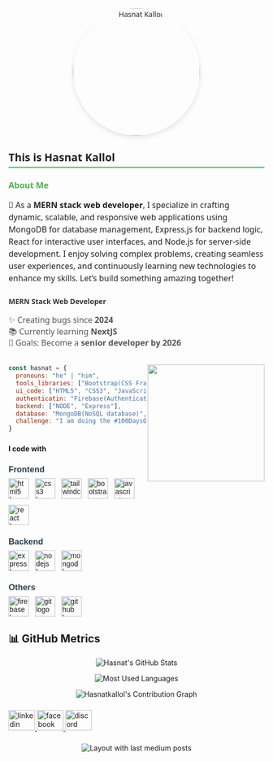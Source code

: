 <div style="max-width: 600px; margin: 2rem auto; font-family: 'Segoe UI', Tahoma, Geneva, Verdana, sans-serif; color: #222;">
  <div style="text-align: center; margin-bottom: 1.5rem;">
    <img 
      src="https://avatars.githubusercontent.com/u/165007085?s=400&u=6c59acee222a98eb1d52083731ebdfe186e3a9b3&v=4" 
      alt="Hasnat Kallol" 
      height="250" 
      style="border-radius: 50%; box-shadow: 0 4px 10px rgba(0,0,0,0.1);"
    />
  </div>

  <h2 style="border-bottom: 2px solid #4CAF50; padding-bottom: 0.3rem; margin-bottom: 1rem;">This is Hasnat Kallol</h2>

  <h3 style="color: #4CAF50; margin-bottom: 0.8rem;">About Me</h3>

  <p style="font-size: 1rem; line-height: 1.5; margin-bottom: 1.5rem;">
    🚀 As a <strong>MERN stack web developer</strong>, I specialize in crafting dynamic, scalable, and responsive web applications using MongoDB for database management, Express.js for backend logic, React for interactive user interfaces, and Node.js for server-side development. I enjoy solving complex problems, creating seamless user experiences, and continuously learning new technologies to enhance my skills. Let’s build something amazing together!
  </p>

  <h4 style="color: #333; margin-bottom: 0.5rem;">MERN Stack Web Developer</h4>

  <p style="font-size: 1rem; color: #555; line-height: 1.4;">
    ✨ Creating bugs since <strong>2024</strong><br>
    📚 Currently learning <strong>NextJS</strong><br>
    🎯 Goals: Become a <strong>senior developer by 2026</strong>
  </p>
</div>



###

<img align='right' src="https://media.giphy.com/media/nGMnDqebzDcfm/giphy.gif?cid=790b7611vwlbfsm6db0jhjbz7zspou2oa9fid65dvq0umwiw&ep=v1_gifs_search&rid=giphy.gif&ct=g" width="230">

```javascript
const hasnat = {
  pronouns: "he" | "him",
  tools_libraries: ["Bootstrap(CSS Framework)", "Tailwind(CSS utility-first framework)"],
  ui_code: ["HTML5", "CSS3", "JavaScript", "React(JavaScript library for UI development)"],
  authenticatin: "Firebase(Authentication & backend services)",
  backend: ["NODE", "Express"],
  database: "MongoDB(NoSQL database)",
  challenge: "I am doing the #100DaysOfCode challenge focused on react and next"
}
```
###

###

<h4 align="left">I code with</h4>

<div align="left" style="font-family: Arial, sans-serif; max-width: 600px;">

  <!-- Frontend Section -->
  <h3 style="margin-bottom: 8px; color: #2c3e50;">Frontend</h3>
  <div style="display: flex; align-items: center; gap: 12px; flex-wrap: wrap; margin-bottom: 20px;">
    <img src="https://cdn.jsdelivr.net/gh/devicons/devicon/icons/html5/html5-original.svg" height="40" alt="html5 logo" />
    <img src="https://cdn.jsdelivr.net/gh/devicons/devicon/icons/css3/css3-original.svg" height="40" alt="css3 logo" />
    <img src="https://cdn.jsdelivr.net/gh/devicons/devicon/icons/tailwindcss/tailwindcss-original-wordmark.svg" height="40" alt="tailwindcss logo" />
    <img src="https://cdn.jsdelivr.net/gh/devicons/devicon/icons/bootstrap/bootstrap-original.svg" height="40" alt="bootstrap logo" />
    <img src="https://cdn.jsdelivr.net/gh/devicons/devicon/icons/javascript/javascript-original.svg" height="40" alt="javascript logo" />
    <img src="https://cdn.jsdelivr.net/gh/devicons/devicon/icons/react/react-original.svg" height="40" alt="react logo" />
  </div>

  <!-- Backend Section -->
  <h3 style="margin-bottom: 8px; color: #2c3e50;">Backend</h3>
  <div style="display: flex; align-items: center; gap: 12px; flex-wrap: wrap; margin-bottom: 20px;">
    <img src="https://cdn.jsdelivr.net/gh/devicons/devicon/icons/express/express-original.svg" height="40" alt="express logo" />
    <img src="https://cdn.jsdelivr.net/gh/devicons/devicon/icons/nodejs/nodejs-original.svg" height="40" alt="nodejs logo" />
    <img src="https://cdn.jsdelivr.net/gh/devicons/devicon/icons/mongodb/mongodb-original.svg" height="40" alt="mongodb logo" />
  </div>

  <!-- Others Section -->
  <h3 style="margin-bottom: 8px; color: #2c3e50;">Others</h3>
  <div style="display: flex; align-items: center; gap: 12px; flex-wrap: wrap;">
    <img src="https://cdn.jsdelivr.net/gh/devicons/devicon/icons/firebase/firebase-plain.svg" height="40" alt="firebase logo" />
    <img src="https://cdn.jsdelivr.net/gh/devicons/devicon/icons/git/git-original.svg" height="40" alt="git logo" />
    <img src="https://cdn.jsdelivr.net/gh/devicons/devicon/icons/github/github-original.svg" height="40" alt="github logo" />
  </div>

</div>




## 📊 GitHub Metrics

<p align="center">
  <img src="https://github-readme-stats.vercel.app/api?username=Hasnatkallol&show_icons=true&theme=radical" alt="Hasnat's GitHub Stats" />
</p>

<p align="center">
  <img src="https://github-readme-stats.vercel.app/api/top-langs/?username=Hasnatkallol&layout=compact&theme=radical" alt="Most Used Languages" />
</p>

<p align="center">
  <img src="https://github-profile-summary-cards.vercel.app/api/cards/profile-details?username=Hasnatkallol&theme=radical" alt="Hasnatkallol's Contribution Graph" />
</p>


###



###

<div align="left">
  <a href="https://www.linkedin.com/in/hasnat-kallol/" target="_blank">
    <img src="https://raw.githubusercontent.com/maurodesouza/profile-readme-generator/master/src/assets/icons/social/linkedin/default.svg" width="52" height="40" alt="linkedin logo"  />
  </a>
  <a href="https://www.facebook.com/abul.hasnat.90281" target="_blank">
    <img src="https://raw.githubusercontent.com/maurodesouza/profile-readme-generator/master/src/assets/icons/social/facebook/default.svg" width="52" height="40" alt="facebook logo"  />
  </a>
  <img src="https://raw.githubusercontent.com/maurodesouza/profile-readme-generator/master/src/assets/icons/social/discord/default.svg" width="52" height="40" alt="discord logo"  />
</div>

###

<div align="center">
  <img src="https://github-read-medium-git-main.pahlevikun.vercel.app/latest?limit=4" alt="Layout with last medium posts"  />
</div>

###
